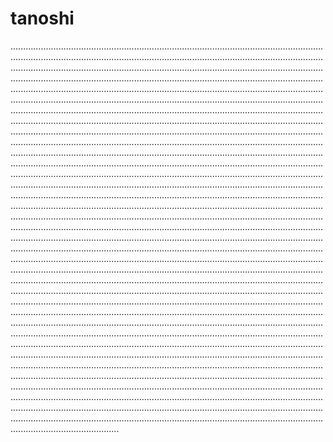 # tanoshi
...........................................................................................................................................................................................................................................................................................................................................................................................................................................................................................................................................................................................................................................................................................................................................................................................................................................................................................................................................................................................................................................................................................................................................................................................................................................................................................................................................................................................................................................................................................................................................................................................................................................................................................................................................................................................................................................................................................................................................................................................................................................................................................................................................................................................................................................................................................................................................................................................................................................................................................................................................................................................................................................................................................................................................................................................................................................................................................................................................................................................................................................................................................................................................................................................................................................................................................................................................................................................................................................................................................................................................................................................................................................................................................................................................................................................................................................................................................................................................................................................................................................................................................................................................................................................................................................................................................................................................................................................................................................................................................................................................................................................................................................................................................